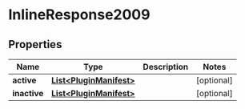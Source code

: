 
# InlineResponse2009

## Properties
Name | Type | Description | Notes
------------ | ------------- | ------------- | -------------
**active** | [**List&lt;PluginManifest&gt;**](PluginManifest.md) |  |  [optional]
**inactive** | [**List&lt;PluginManifest&gt;**](PluginManifest.md) |  |  [optional]



